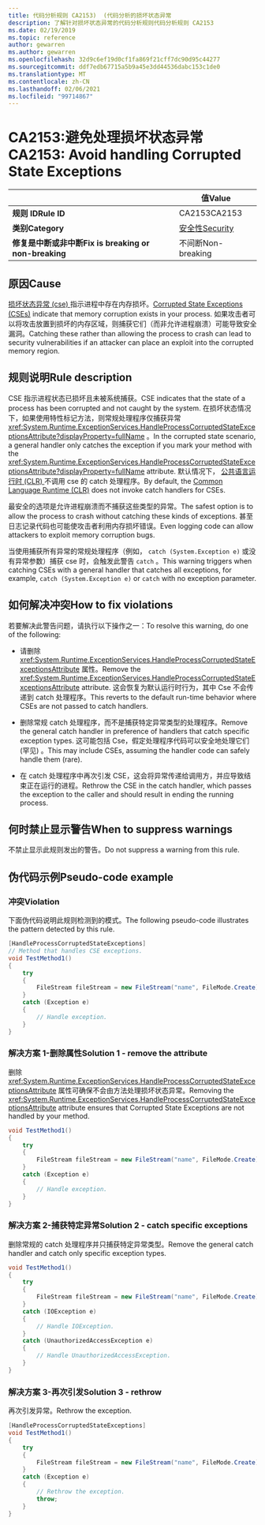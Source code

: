 ```yaml
---
title: 代码分析规则 CA2153)  (代码分析的损坏状态异常
description: 了解针对损坏状态异常的代码分析规则代码分析规则 CA2153
ms.date: 02/19/2019
ms.topic: reference
author: gewarren
ms.author: gewarren
ms.openlocfilehash: 32d9c6ef19d0cf1fa869f21cff7dc90d95c44277
ms.sourcegitcommit: ddf7edb67715a5b9a45e3dd44536dabc153c1de0
ms.translationtype: MT
ms.contentlocale: zh-CN
ms.lasthandoff: 02/06/2021
ms.locfileid: "99714867"
---
```

# <a name="ca2153-avoid-handling-corrupted-state-exceptions"></a><span data-ttu-id="e35d5-103">CA2153:避免处理损坏状态异常</span><span class="sxs-lookup"><span data-stu-id="e35d5-103">CA2153: Avoid handling Corrupted State Exceptions</span></span>

| | <span data-ttu-id="e35d5-104">值</span><span class="sxs-lookup"><span data-stu-id="e35d5-104">Value</span></span> |
|-|-|
| <span data-ttu-id="e35d5-105">**规则 ID**</span><span class="sxs-lookup"><span data-stu-id="e35d5-105">**Rule ID**</span></span> |<span data-ttu-id="e35d5-106">CA2153</span><span class="sxs-lookup"><span data-stu-id="e35d5-106">CA2153</span></span>|
| <span data-ttu-id="e35d5-107">**类别**</span><span class="sxs-lookup"><span data-stu-id="e35d5-107">**Category**</span></span> |[<span data-ttu-id="e35d5-108">安全性</span><span class="sxs-lookup"><span data-stu-id="e35d5-108">Security</span></span>](security-warnings.md)|
| <span data-ttu-id="e35d5-109">**修复是中断或非中断**</span><span class="sxs-lookup"><span data-stu-id="e35d5-109">**Fix is breaking or non-breaking**</span></span> |<span data-ttu-id="e35d5-110">不间断</span><span class="sxs-lookup"><span data-stu-id="e35d5-110">Non-breaking</span></span>|

## <a name="cause"></a><span data-ttu-id="e35d5-111">原因</span><span class="sxs-lookup"><span data-stu-id="e35d5-111">Cause</span></span>

<span data-ttu-id="e35d5-112">[损坏状态异常 (cse) ](/archive/msdn-magazine/2009/february/clr-inside-out-handling-corrupted-state-exceptions) 指示进程中存在内存损坏。</span><span class="sxs-lookup"><span data-stu-id="e35d5-112">[Corrupted State Exceptions (CSEs)](/archive/msdn-magazine/2009/february/clr-inside-out-handling-corrupted-state-exceptions) indicate that memory corruption exists in your process.</span></span> <span data-ttu-id="e35d5-113">如果攻击者可以将攻击放置到损坏的内存区域，则捕获它们（而非允许进程崩溃）可能导致安全漏洞。</span><span class="sxs-lookup"><span data-stu-id="e35d5-113">Catching these rather than allowing the process to crash can lead to security vulnerabilities if an attacker can place an exploit into the corrupted memory region.</span></span>

## <a name="rule-description"></a><span data-ttu-id="e35d5-114">规则说明</span><span class="sxs-lookup"><span data-stu-id="e35d5-114">Rule description</span></span>

<span data-ttu-id="e35d5-115">CSE 指示进程状态已损坏且未被系统捕获。</span><span class="sxs-lookup"><span data-stu-id="e35d5-115">CSE indicates that the state of a process has been corrupted and not caught by the system.</span></span> <span data-ttu-id="e35d5-116">在损坏状态情况下，如果使用特性标记方法，则常规处理程序仅捕获异常 <xref:System.Runtime.ExceptionServices.HandleProcessCorruptedStateExceptionsAttribute?displayProperty=fullName> 。</span><span class="sxs-lookup"><span data-stu-id="e35d5-116">In the corrupted state scenario, a general handler only catches the exception if you mark your method with the <xref:System.Runtime.ExceptionServices.HandleProcessCorruptedStateExceptionsAttribute?displayProperty=fullName> attribute.</span></span> <span data-ttu-id="e35d5-117">默认情况下， [公共语言运行时 (CLR) ](../../../standard/clr.md) 不调用 cse 的 catch 处理程序。</span><span class="sxs-lookup"><span data-stu-id="e35d5-117">By default, the [Common Language Runtime (CLR)](../../../standard/clr.md) does not invoke catch handlers for CSEs.</span></span>

<span data-ttu-id="e35d5-118">最安全的选项是允许进程崩溃而不捕获这些类型的异常。</span><span class="sxs-lookup"><span data-stu-id="e35d5-118">The safest option is to allow the process to crash without catching these kinds of exceptions.</span></span> <span data-ttu-id="e35d5-119">甚至日志记录代码也可能使攻击者利用内存损坏错误。</span><span class="sxs-lookup"><span data-stu-id="e35d5-119">Even logging code can allow attackers to exploit memory corruption bugs.</span></span>

<span data-ttu-id="e35d5-120">当使用捕获所有异常的常规处理程序（例如， `catch (System.Exception e)` 或没有异常参数）捕获 cse 时，会触发此警告 `catch` 。</span><span class="sxs-lookup"><span data-stu-id="e35d5-120">This warning triggers when catching CSEs with a general handler that catches all exceptions, for example, `catch (System.Exception e)` or `catch` with no exception parameter.</span></span>

## <a name="how-to-fix-violations"></a><span data-ttu-id="e35d5-121">如何解决冲突</span><span class="sxs-lookup"><span data-stu-id="e35d5-121">How to fix violations</span></span>

<span data-ttu-id="e35d5-122">若要解决此警告问题，请执行以下操作之一：</span><span class="sxs-lookup"><span data-stu-id="e35d5-122">To resolve this warning, do one of the following:</span></span>

- <span data-ttu-id="e35d5-123">请删除 <xref:System.Runtime.ExceptionServices.HandleProcessCorruptedStateExceptionsAttribute> 属性。</span><span class="sxs-lookup"><span data-stu-id="e35d5-123">Remove the <xref:System.Runtime.ExceptionServices.HandleProcessCorruptedStateExceptionsAttribute> attribute.</span></span> <span data-ttu-id="e35d5-124">这会恢复为默认运行时行为，其中 Cse 不会传递到 catch 处理程序。</span><span class="sxs-lookup"><span data-stu-id="e35d5-124">This reverts to the default run-time behavior where CSEs are not passed to catch handlers.</span></span>

- <span data-ttu-id="e35d5-125">删除常规 catch 处理程序，而不是捕获特定异常类型的处理程序。</span><span class="sxs-lookup"><span data-stu-id="e35d5-125">Remove the general catch handler in preference of handlers that catch specific exception types.</span></span> <span data-ttu-id="e35d5-126">这可能包括 Cse，假定处理程序代码可以安全地处理它们 (罕见) 。</span><span class="sxs-lookup"><span data-stu-id="e35d5-126">This may include CSEs, assuming the handler code can safely handle them (rare).</span></span>

- <span data-ttu-id="e35d5-127">在 catch 处理程序中再次引发 CSE，这会将异常传递给调用方，并应导致结束正在运行的进程。</span><span class="sxs-lookup"><span data-stu-id="e35d5-127">Rethrow the CSE in the catch handler, which passes the exception to the caller and should result in ending the running process.</span></span>

## <a name="when-to-suppress-warnings"></a><span data-ttu-id="e35d5-128">何时禁止显示警告</span><span class="sxs-lookup"><span data-stu-id="e35d5-128">When to suppress warnings</span></span>

<span data-ttu-id="e35d5-129">不禁止显示此规则发出的警告。</span><span class="sxs-lookup"><span data-stu-id="e35d5-129">Do not suppress a warning from this rule.</span></span>

## <a name="pseudo-code-example"></a><span data-ttu-id="e35d5-130">伪代码示例</span><span class="sxs-lookup"><span data-stu-id="e35d5-130">Pseudo-code example</span></span>

### <a name="violation"></a><span data-ttu-id="e35d5-131">冲突</span><span class="sxs-lookup"><span data-stu-id="e35d5-131">Violation</span></span>

<span data-ttu-id="e35d5-132">下面伪代码说明此规则检测到的模式。</span><span class="sxs-lookup"><span data-stu-id="e35d5-132">The following pseudo-code illustrates the pattern detected by this rule.</span></span>

```csharp
[HandleProcessCorruptedStateExceptions]
// Method that handles CSE exceptions.
void TestMethod1()
{
    try
    {
        FileStream fileStream = new FileStream("name", FileMode.Create);
    }
    catch (Exception e)
    {
        // Handle exception.
    }
}
```

### <a name="solution-1---remove-the-attribute"></a><span data-ttu-id="e35d5-133">解决方案 1-删除属性</span><span class="sxs-lookup"><span data-stu-id="e35d5-133">Solution 1 - remove the attribute</span></span>

<span data-ttu-id="e35d5-134">删除 <xref:System.Runtime.ExceptionServices.HandleProcessCorruptedStateExceptionsAttribute> 属性可确保不会由方法处理损坏状态异常。</span><span class="sxs-lookup"><span data-stu-id="e35d5-134">Removing the <xref:System.Runtime.ExceptionServices.HandleProcessCorruptedStateExceptionsAttribute> attribute ensures that Corrupted State Exceptions are not handled by your method.</span></span>

```csharp
void TestMethod1()
{
    try
    {
        FileStream fileStream = new FileStream("name", FileMode.Create);
    }
    catch (Exception e)
    {
        // Handle exception.
    }
}
```

### <a name="solution-2---catch-specific-exceptions"></a><span data-ttu-id="e35d5-135">解决方案 2-捕获特定异常</span><span class="sxs-lookup"><span data-stu-id="e35d5-135">Solution 2 - catch specific exceptions</span></span>

<span data-ttu-id="e35d5-136">删除常规的 catch 处理程序并只捕获特定异常类型。</span><span class="sxs-lookup"><span data-stu-id="e35d5-136">Remove the general catch handler and catch only specific exception types.</span></span>

```csharp
void TestMethod1()
{
    try
    {
        FileStream fileStream = new FileStream("name", FileMode.Create);
    }
    catch (IOException e)
    {
        // Handle IOException.
    }
    catch (UnauthorizedAccessException e)
    {
        // Handle UnauthorizedAccessException.
    }
}
```

### <a name="solution-3---rethrow"></a><span data-ttu-id="e35d5-137">解决方案 3-再次引发</span><span class="sxs-lookup"><span data-stu-id="e35d5-137">Solution 3 - rethrow</span></span>

<span data-ttu-id="e35d5-138">再次引发异常。</span><span class="sxs-lookup"><span data-stu-id="e35d5-138">Rethrow the exception.</span></span>

```csharp
[HandleProcessCorruptedStateExceptions]
void TestMethod1()
{
    try
    {
        FileStream fileStream = new FileStream("name", FileMode.Create);
    }
    catch (Exception e)
    {
        // Rethrow the exception.
        throw;
    }
}
```
